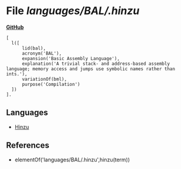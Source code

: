 # File _languages/BAL/.hinzu_
**[GitHub](https://github.com/softlang/yas/blob/master/languages/BAL/.hinzu)**
```
[
  l([
      lid(bal),      
      acronym('BAL'),
      expansion('Basic Assembly Language'),
      explanation('A trivial stack- and address-based assembly language; memory access and jumps use symbolic names rather than ints.'),
      variationOf(bml),
      purpose('Compilation')
  ])
].
```

## Languages
* [Hinzu](../languages/Hinzu.md)

## References
* elementOf('languages/BAL/.hinzu',hinzu(term))
